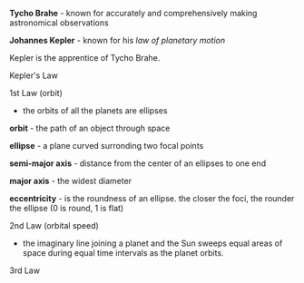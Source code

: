 **Tycho Brahe** - known for accurately and comprehensively making astronomical observations

**Johannes Kepler** - known for his _law of planetary motion_

Kepler is the apprentice of Tycho Brahe.

Kepler's Law

1st Law (orbit)
- the orbits of all the planets are ellipses

**orbit** - the path of an object through space

**ellipse** - a plane curved surronding two focal points

**semi-major axis** - distance from the center of an ellipses to one end

**major axis** - the widest diameter

**eccentricity** - is the roundness of an ellipse. the closer the foci, the rounder the ellipse (0 is round, 1 is flat)

2nd Law (orbital speed)
- the imaginary line joining a planet and the Sun sweeps equal areas of space during equal time intervals as the planet orbits.

3rd Law